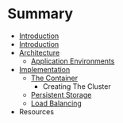 # Summary

* [Introduction](README.md)
* [Introduction](introduction.md)
* [Architecture](architecture.md)
   * [Application Environments](application_environments.md)
* [Implementation](implementation.md)
   * [The Container](the_container.md)
       * Creating The Cluster
   * [Persistent Storage](persistent_storage.md)
   * [Load Balancing](load_balancing.md)
* Resources

